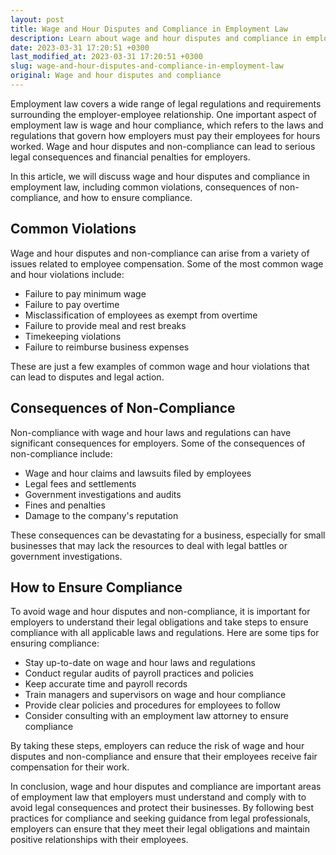 ```yaml
---
layout: post
title: Wage and Hour Disputes and Compliance in Employment Law
description: Learn about wage and hour disputes and compliance in employment law, including common violations, consequences of non-compliance, and how to ensure compliance.
date: 2023-03-31 17:20:51 +0300
last_modified_at: 2023-03-31 17:20:51 +0300
slug: wage-and-hour-disputes-and-compliance-in-employment-law
original: Wage and hour disputes and compliance
---
```

Employment law covers a wide range of legal regulations and requirements surrounding the employer-employee relationship. One important aspect of employment law is wage and hour compliance, which refers to the laws and regulations that govern how employers must pay their employees for hours worked. Wage and hour disputes and non-compliance can lead to serious legal consequences and financial penalties for employers.

In this article, we will discuss wage and hour disputes and compliance in employment law, including common violations, consequences of non-compliance, and how to ensure compliance.

## Common Violations 

Wage and hour disputes and non-compliance can arise from a variety of issues related to employee compensation. Some of the most common wage and hour violations include:

- Failure to pay minimum wage
- Failure to pay overtime
- Misclassification of employees as exempt from overtime
- Failure to provide meal and rest breaks
- Timekeeping violations
- Failure to reimburse business expenses 

These are just a few examples of common wage and hour violations that can lead to disputes and legal action.

## Consequences of Non-Compliance 

Non-compliance with wage and hour laws and regulations can have significant consequences for employers. Some of the consequences of non-compliance include:

- Wage and hour claims and lawsuits filed by employees
- Legal fees and settlements
- Government investigations and audits
- Fines and penalties
- Damage to the company's reputation

These consequences can be devastating for a business, especially for small businesses that may lack the resources to deal with legal battles or government investigations.

## How to Ensure Compliance 

To avoid wage and hour disputes and non-compliance, it is important for employers to understand their legal obligations and take steps to ensure compliance with all applicable laws and regulations. Here are some tips for ensuring compliance:

- Stay up-to-date on wage and hour laws and regulations
- Conduct regular audits of payroll practices and policies
- Keep accurate time and payroll records
- Train managers and supervisors on wage and hour compliance
- Provide clear policies and procedures for employees to follow
- Consider consulting with an employment law attorney to ensure compliance

By taking these steps, employers can reduce the risk of wage and hour disputes and non-compliance and ensure that their employees receive fair compensation for their work.

In conclusion, wage and hour disputes and compliance are important areas of employment law that employers must understand and comply with to avoid legal consequences and protect their businesses. By following best practices for compliance and seeking guidance from legal professionals, employers can ensure that they meet their legal obligations and maintain positive relationships with their employees.